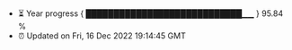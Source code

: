 - ⏳ Year progress { ████████████████████████████▁▁ } 95.84 %
- ⏰ Updated on Fri, 16 Dec 2022 19:14:45 GMT

